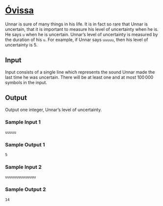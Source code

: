 # [Óvissa](https://open.kattis.com/problems/ovissa)

Unnar is sure of many things in his life.  It is in fact so rare that Unnar is
uncertain, that it is important to measure his level of uncertainty when he is.
He says `u` when he is uncertain.  Unnar’s level of uncertainty is measured by
the duration of his `u`.  For example, if Unnar says `uuuuu`, then his level of
uncertainty is $5$.

## Input

Input consists of a single line which represents the sound Unnar made the last
time he was uncertain.  There will be at least one and at most $100\,000$
symbols in the input.

## Output

Output one integer, Unnar’s level of uncertainty.

### Sample Input 1

```
uuuuu
```

### Sample Output 1

```
5
```

### Sample Input 2

```
uuuuuuuuuuuuuu
```

### Sample Output 2

```
14
```
